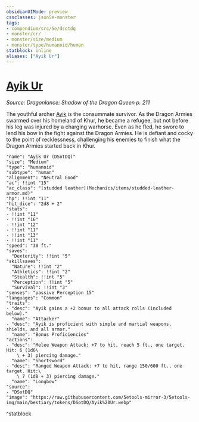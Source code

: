 ```yaml
---
obsidianUIMode: preview
cssclasses: json5e-monster
tags:
- compendium/src/5e/dsotdq
- monster/cr/
- monster/size/medium
- monster/type/humanoid/human
statblock: inline
aliases: ["Ayik Ur"]
---
```

# [Ayik Ur](Mechanics\bestiary\npc/ayik-ur-dsotdq.md)
*Source: Dragonlance: Shadow of the Dragon Queen p. 211*  

The youthful archer [Ayik](Mechanics/bestiary/npc/ayik-ur-dsotdq.md) is the consummate survivor. As the Dragon Armies swarmed over his homeland of Khur, he became a refugee, but not before his leg was injured by a charging warhorse. Even as he fled, he swore to lend his bow in the fight against the Dragon Armies. He is defiant and cocky to the point of recklessness, challenging his enemies to finish what the Dragon Armies started back in Khur.

```statblock
"name": "Ayik Ur (DSotDQ)"
"size": "Medium"
"type": "humanoid"
"subtype": "human"
"alignment": "Neutral Good"
"ac": !!int "15"
"ac_class": "[studded leather](Mechanics/items/studded-leather-armor.md)"
"hp": !!int "11"
"hit_dice": "2d8 + 2"
"stats":
- !!int "11"
- !!int "16"
- !!int "12"
- !!int "11"
- !!int "13"
- !!int "11"
"speed": "30 ft."
"saves":
  "Dexterity": !!int "5"
"skillsaves":
  "Nature": !!int "2"
  "Athletics": !!int "2"
  "Stealth": !!int "5"
  "Perception": !!int "5"
  "Survival": !!int "3"
"senses": "passive Perception 15"
"languages": "Common"
"traits":
- "desc": "Ayik gains a +2 bonus to all attack rolls (included below)."
  "name": "Attacker"
- "desc": "Ayik is proficient with simple and martial weapons, shields, and all armor."
  "name": "Bonus Proficiencies"
"actions":
- "desc": "Melee Weapon Attack: +7 to hit, reach 5 ft., one target. Hit: 6 (1d6\
    \ + 3) piercing damage."
  "name": "Shortsword"
- "desc": "Ranged Weapon Attack: +7 to hit, range 150/600 ft., one target. Hit:\
    \ 7 (1d8 + 3) piercing damage."
  "name": "Longbow"
"source":
- "DSotDQ"
"image": "https://raw.githubusercontent.com/5etools-mirror-3/5etools-img/main/bestiary/tokens/DSotDQ/Ayik%20Ur.webp"
```
^statblock